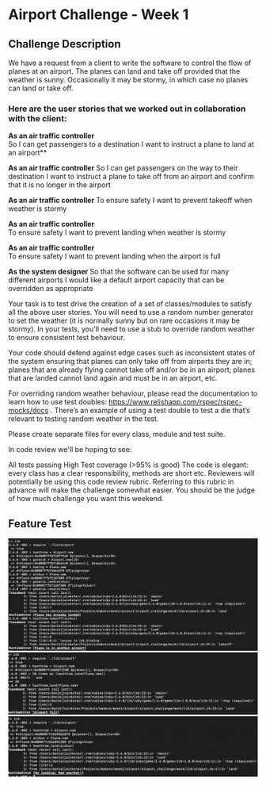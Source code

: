 # Airport Challenge - Week 1 #

## Challenge Description ##
We have a request from a client to write the software to control the flow of planes at an airport. The planes can land and take off provided that the weather is sunny. Occasionally it may be stormy, in which case no planes can land or take off. 

### Here are the user stories that we worked out in collaboration with the client: ###

**As an air traffic controller**  
So I can get passengers to a destination 
I want to instruct a plane to land at an airport**

**As an air traffic controller** 
So I can get passengers on the way to their destination 
I want to instruct a plane to take off from an airport and confirm that it is no longer in the airport

**As an air traffic controller** 
To ensure safety 
I want to prevent takeoff when weather is stormy 

**As an air traffic controller**  
To ensure safety 
I want to prevent landing when weather is stormy 

**As an air traffic controller**  
To ensure safety 
I want to prevent landing when the airport is full 

**As the system designer** 
So that the software can be used for many different airports
I would like a default airport capacity that can be overridden as appropriate

Your task is to test drive the creation of a set of classes/modules to satisfy all the above user stories. You will need to use a random number generator to set the weather (it is normally sunny but on rare occasions it may be stormy). In your tests, you'll need to use a stub to override random weather to ensure consistent test behaviour.

Your code should defend against edge cases such as inconsistent states of the system ensuring that planes can only take off from airports they are in; planes that are already flying cannot take off and/or be in an airport; planes that are landed cannot land again and must be in an airport, etc.

For overriding random weather behaviour, please read the documentation to learn how to use test doubles: https://www.relishapp.com/rspec/rspec-mocks/docs . There’s an example of using a test double to test a die that’s relevant to testing random weather in the test.

Please create separate files for every class, module and test suite.

In code review we'll be hoping to see:

All tests passing
High Test coverage (>95% is good)
The code is elegant: every class has a clear responsibility, methods are short etc.
Reviewers will potentially be using this code review rubric. Referring to this rubric in advance will make the challenge somewhat easier. You should be the judge of how much challenge you want this weekend.

## Feature Test ##
![](images/Screenshot%202019-09-23%20at%2012.43.05%20AM.png)
![](images/Screenshot%202019-09-23%20at%2012.49.45%20AM.png)
![](images/Screenshot%202019-09-23%20at%2012.51.18%20AM.png)

